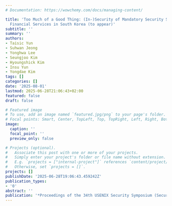 ```yaml
---
# Documentation: https://wowchemy.com/docs/managing-content/

title: 'Too Much of a Good Thing: (In-)Security of Mandatory Security Software for
  Financial Services in South Korea (to appear)'
subtitle: ''
summary: ''
authors:
- Taisic Yun
- Suhwan Jeong
- Yonghwa Lee
- Seungjoo Kim
- Hyoungshick Kim
- Insu Yun
- Yongdae Kim
tags: []
categories: []
date: '2025-08-01'
lastmod: 2025-06-28T21:06:43+02:00
featured: false
draft: false

# Featured image
# To use, add an image named `featured.jpg/png` to your page's folder.
# Focal points: Smart, Center, TopLeft, Top, TopRight, Left, Right, BottomLeft, Bottom, BottomRight.
image:
  caption: ''
  focal_point: ''
  preview_only: false

# Projects (optional).
#   Associate this post with one or more of your projects.
#   Simply enter your project's folder or file name without extension.
#   E.g. `projects = ["internal-project"]` references `content/project/deep-learning/index.md`.
#   Otherwise, set `projects = []`.
projects: []
publishDate: '2025-06-28T19:06:43.459242Z'
publication_types:
- '0'
abstract: ''
publication: '*Proceedings of the 34th USENIX Security Symposium (Security)*'
---
```

